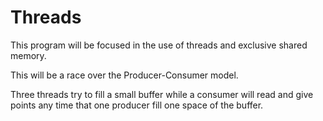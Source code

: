 # Threads


This program will be focused in the use of threads and exclusive shared memory.

This will be a race over the Producer-Consumer model.

Three threads try to fill a small buffer while a consumer will read and give points any time that one producer fill one space of the buffer.
